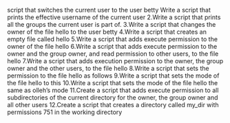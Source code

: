  script that switches the current user to the user betty
Write a script that prints the effective username of the current user
2.Write a script that prints all the groups the current user is part of.
3.Write a script that changes the owner of the file hello to the user betty
4.Write a script that creates an empty file called hello
5.Write a script that adds execute permission to the owner of the file hello
6.Write a script that adds execute permission to the owner and the group owner, and read permission to other users, to the file hello
7.Write a script that adds execution permission to the owner, the group owner and the other users, to the file hello
8.Write a script that sets the permission to the file hello as follows
9.Write a script that sets the mode of the file hello to this
10.Write a script that sets the mode of the file hello the same as olleh’s mode
11.Create a script that adds execute permission to all subdirectories of the current directory for the owner, the group owner and all other users
12.Create a script that creates a directory called my_dir with permissions 751 in the working directory
